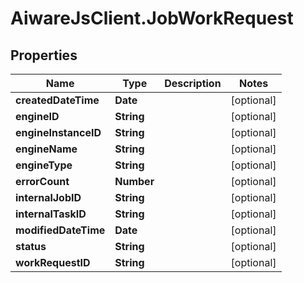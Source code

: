# AiwareJsClient.JobWorkRequest

## Properties

Name | Type | Description | Notes
------------ | ------------- | ------------- | -------------
**createdDateTime** | **Date** |  | [optional] 
**engineID** | **String** |  | [optional] 
**engineInstanceID** | **String** |  | [optional] 
**engineName** | **String** |  | [optional] 
**engineType** | **String** |  | [optional] 
**errorCount** | **Number** |  | [optional] 
**internalJobID** | **String** |  | [optional] 
**internalTaskID** | **String** |  | [optional] 
**modifiedDateTime** | **Date** |  | [optional] 
**status** | **String** |  | [optional] 
**workRequestID** | **String** |  | [optional] 


